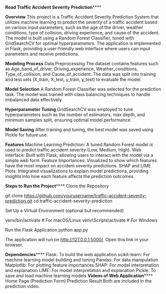 **Road Traffic Accident Severity Prediction******

**Overview**
This project is a Traffic Accident Severity Prediction System that utilizes machine learning to predict the severity of a traffic accident based on various input parameters, such as the age of the driver, weather conditions, type of collision, driving experience, and cause of the accident. The model is built using a Random Forest Classifier, tuned with GridSearchCV for optimal hyperparameters. The application is implemented in Flask, providing a user-friendly web interface where users can input parameters and receive predictions.

**Modeling Process**
Data Preprocessing
The dataset contains features such as Age_band_of_driver, Driving_experience, Weather_conditions, Type_of_collision, and Cause_of_accident. The data was split into training and test sets (X_train, X_test, y_train, y_test) to evaluate the model.

**Model Selection**
A Random Forest Classifier was selected for the prediction task. The model was trained with class balancing techniques to handle imbalanced data effectively.

**Hyperparameter Tuning**
GridSearchCV was employed to tune hyperparameters such as the number of estimators, max depth, and minimum samples split, ensuring optimal model performance.

**Model Saving**
After training and tuning, the best model was saved using Pickle for future use.

**Features**
Machine Learning Prediction: A tuned Random Forest model is used to predict traffic accident severity (Low, Medium, High).
Web Interface: Built with Flask, allowing users to interact with the model via a simple web form.
Feature Importances: Visualized to show which features have the most impact on accident severity predictions.
SHAP and LIME Plots: Integrated visualizations to explain model predictions, providing insights into how each feature affects the prediction outcomes.

**Steps to Run the Project******
Clone the Repository

git clone https://github.com/yourusername/traffic-accident-severity-prediction.git
cd traffic-accident-severity-prediction

Set Up a Virtual Environment (optional but recommended)

 venv/bin/activate  # For macOS/Linux
 venv\Scripts\activate  # For Windows

Run the Flask Application
python app.py

The application will run on http://127.0.0.1:5000/. Open this link in your browser.

**Dependencies******
Flask: To build the web application
scikit-learn: For machine learning model building and tuning
Pandas: For data manipulation
Matplotlib: For plotting feature importances
SHAP: For model interpretation and explanation
LIME: For model interpretation and explanation
Pickle: To save and load machine learning models
**Videos of Web Application******
Home Page (Prediction Form)
Prediction Result
Both are included in the prediction video.

